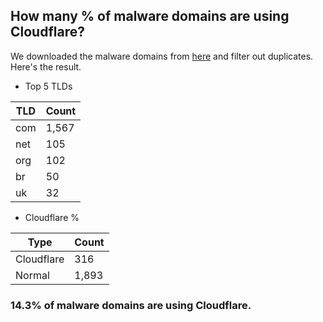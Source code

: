 ## How many % of malware domains are using Cloudflare?


We downloaded the malware domains from [here](https://urlhaus.abuse.ch) and filter out duplicates.
Here's the result.


[//]: # (start replacement)


- Top 5 TLDs

| TLD | Count |
| --- | --- |
| com | 1,567 |
| net | 105 |
| org | 102 |
| br | 50 |
| uk | 32 |


- Cloudflare %

| Type | Count |
| --- | --- |
| Cloudflare | 316 |
| Normal | 1,893 |


### 14.3% of malware domains are using Cloudflare.